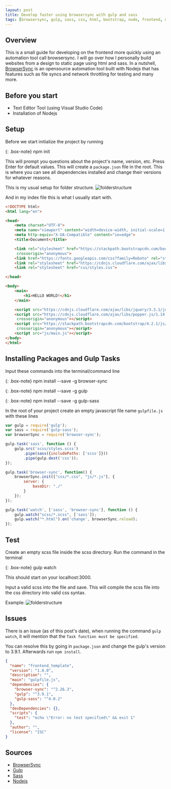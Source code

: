 ```yaml
---
layout: post
title: Develop faster using browsersync with gulp and sass
tags: [browsersync, gulp, sass, css, html, bootstrap, node, frontend, development, tutorial, vscode]
---
```


## Overview
This is a small guide for developing on the frontend more quickly using an automation tool call browsersync.
I will go over how I personally build websites from a design to static page using html and sass.
In a nutshell, [BrowserSync](https://www.browsersync.io/) is an opensource automation tool built with Nodejs that has features such as file syncs and network throttling for testing and many more.

## Before you start
* Text Editor Tool (using Visual Studio Code)
* Installation of Nodejs

## Setup
Before we start initialize the project by running

{: .box-note}
npm init

This will prompt you questions about the project's name, version, etc. Press Enter for default values.
This will create a `package.json` file in the root. This is where you can see all dependencies installed and change their versions for whatever reasons.

This is my usual setup for folder structure.
![folderstructure](https://johnjlam.com/img/posts/2019-01-08/folderstructure.PNG)

And in my index file this is what I usually start with.

```html
<!DOCTYPE html>
<html lang="en">

<head>
	<meta charset="UTF-8">
	<meta name="viewport" content="width=device-width, initial-scale=1.0">
	<meta http-equiv="X-UA-Compatible" content="ie=edge">
	<title>Document</title>

	<link rel="stylesheet" href="https://stackpath.bootstrapcdn.com/bootstrap/4.2.1/css/bootstrap.min.css" integrity="sha384-GJzZqFGwb1QTTN6wy59ffF1BuGJpLSa9DkKMp0DgiMDm4iYMj70gZWKYbI706tWS"
	 crossorigin="anonymous">
	<link href="https://fonts.googleapis.com/css?family=Roboto" rel="stylesheet">
	<link rel="stylesheet" href="https://cdnjs.cloudflare.com/ajax/libs/font-awesome/4.7.0/css/font-awesome.css">
	<link rel="stylesheet" href="css/styles.css">

</head>

<body>
	<main>
		<h1>HELLO WORLD!</h1>
	</main>

	<script src="https://cdnjs.cloudflare.com/ajax/libs/jquery/3.3.1/jquery.min.js"></script>
	<script src="https://cdnjs.cloudflare.com/ajax/libs/popper.js/1.14.6/umd/popper.min.js" integrity="sha384-wHAiFfRlMFy6i5SRaxvfOCifBUQy1xHdJ/yoi7FRNXMRBu5WHdZYu1hA6ZOblgut"
	 crossorigin="anonymous"></script>
	<script src="https://stackpath.bootstrapcdn.com/bootstrap/4.2.1/js/bootstrap.min.js" integrity="sha384-B0UglyR+jN6CkvvICOB2joaf5I4l3gm9GU6Hc1og6Ls7i6U/mkkaduKaBhlAXv9k"
	 crossorigin="anonymous"></script>
	<script src="js/main.js"></script>
</body>
</html>
```

## Installing Packages and Gulp Tasks
Input these commands into the terminal/command line

{: .box-note}
npm install --save -g browser-sync

{: .box-note}
npm install --save -g gulp

{: .box-note}
npm install --save -g gulp-sass

In the root of your project create an empty javascript file name `gulpfile.js` with these lines

```javascript
var gulp = require('gulp');  
var sass = require('gulp-sass');  
var browserSync = require('browser-sync');

gulp.task('sass', function () {  
    gulp.src('scss/styles.scss')
        .pipe(sass({includePaths: ['scss']}))
        .pipe(gulp.dest('css'));
});

gulp.task('browser-sync', function() {  
    browserSync.init(["css/*.css", "js/*.js"], {
        server: {
            baseDir: "./"
        }
    });
});

gulp.task('watch', ['sass', 'browser-sync'], function () {  
    gulp.watch("scss/*.scss", ['sass']);
    gulp.watch("*.html").on('change', browserSync.reload);
});
```

## Test
Create an empty scss file inside the scss directory.
Run the command in the terminal

{: .box-note}
gulp watch

This should start on your localhost:3000.

Input a valid scss into the file and save. This will compile the scss file into the css directory into valid css syntax.

Example:
![folderstructure](https://johnjlam.com/img/posts/2019-01-08/taskrunner.PNG)

## Issues
There is an issue (as of this post's date), when running the command `gulp watch`, it will mention that the `Task function must be specified`.

You can resolve this by going in `package.json` and change the gulp's version to 3.9.1. Afterwards run `npm install`.

```json
{
  "name": "frontend_template",
  "version": "1.0.0",
  "description": "",
  "main": "gulpfile.js",
  "dependencies": {
    "browser-sync": "^2.26.3",
    "gulp": "^3.9.1",
    "gulp-sass": "^4.0.2"
  },
  "devDependencies": {},
  "scripts": {
    "test": "echo \"Error: no test specified\" && exit 1"
  },
  "author": "",
  "license": "ISC"
}
```

## Sources
* [BrowserSync](https://www.browsersync.io/)
* [Gulp](https://gulpjs.com/)
* [Sass](https://sass-lang.com/)
* [Nodejs](https://nodejs.org/en/)